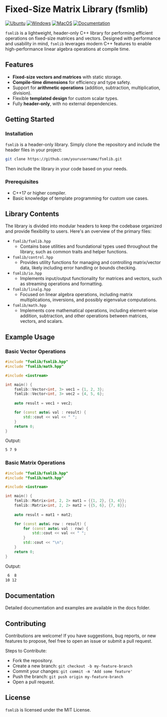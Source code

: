 # Fixed-Size Matrix Library (fsmlib)

[![Ubuntu](https://github.com/Galfurian/fsmlib/actions/workflows/ubuntu.yml/badge.svg)](https://github.com/Galfurian/fsmlib/actions/workflows/ubuntu.yml)
[![Windows](https://github.com/Galfurian/fsmlib/actions/workflows/windows.yml/badge.svg)](https://github.com/Galfurian/fsmlib/actions/workflows/windows.yml)
[![MacOS](https://github.com/Galfurian/fsmlib/actions/workflows/macos.yml/badge.svg)](https://github.com/Galfurian/fsmlib/actions/workflows/macos.yml)
[![Documentation](https://github.com/Galfurian/fsmlib/actions/workflows/documentation.yml/badge.svg)](https://github.com/Galfurian/fsmlib/actions/workflows/documentation.yml)

`fsmlib` is a lightweight, header-only C++ library for performing efficient
operations on fixed-size matrices and vectors. Designed with performance and
usability in mind, `fsmlib` leverages modern C++ features to enable
high-performance linear algebra operations at compile time.

## Features

- **Fixed-size vectors and matrices** with static storage.
- **Compile-time dimensions** for efficiency and type safety.
- Support for **arithmetic operations** (addition, subtraction, multiplication, division).
- Flexible **templated design** for custom scalar types.
- Fully **header-only**, with no external dependencies.

## Getting Started

### Installation

`fsmlib` is a header-only library. Simply clone the repository and include the
header files in your project:

```bash
git clone https://github.com/yourusername/fsmlib.git
```

Then include the library in your code based on your needs.

### Prerequisites

- C++17 or higher compiler.
- Basic knowledge of template programming for custom use cases.

## Library Contents

The library is divided into modular headers to keep the codebase organized and
provide flexibility to users. Here's an overview of the primary files:

- `fsmlib/fsmlib.hpp`
  - Contains base utilities and foundational types used throughout the library,
    such as common traits and helper functions.
- `fsmlib/control.hpp`
  - Provides utility functions for managing and controlling matrix/vector data,
    likely including error handling or bounds checking.
- `fsmlib/io.hpp`
  - Implements input/output functionality for matrices and vectors, such as
    streaming operations and formatting.
- `fsmlib/linalg.hpp`
  - Focused on linear algebra operations, including matrix multiplications,
    inversions, and possibly eigenvalue computations.
- `fsmlib/math.hpp`
  - Implements core mathematical operations, including element-wise addition,
    subtraction, and other operations between matrices, vectors, and scalars.

## Example Usage

### Basic Vector Operations

```cpp
#include "fsmlib/fsmlib.hpp"
#include "fsmlib/math.hpp"

#include <iostream>

int main() {
    fsmlib::Vector<int, 3> vec1 = {1, 2, 3};
    fsmlib::Vector<int, 3> vec2 = {4, 5, 6};
    
    auto result = vec1 + vec2;

    for (const auto& val : result) {
        std::cout << val << " ";
    }
    return 0;
}
```

Output:

```bash
5 7 9
```

### Basic Matrix Operations

```cpp
#include "fsmlib/fsmlib.hpp"
#include "fsmlib/math.hpp"

#include <iostream>

int main() {
    fsmlib::Matrix<int, 2, 2> mat1 = {{1, 2}, {3, 4}};
    fsmlib::Matrix<int, 2, 2> mat2 = {{5, 6}, {7, 8}};
    
    auto result = mat1 + mat2;

    for (const auto& row : result) {
        for (const auto& val : row) {
            std::cout << val << " ";
        }
        std::cout << "\n";
    }
    return 0;
}
```

Output:

```bash
 6  8
10 12
```

## Documentation

Detailed documentation and examples are available in the docs folder.

## Contributing

Contributions are welcome! If you have suggestions, bug reports, or new features
to propose, feel free to open an issue or submit a pull request.

Steps to Contribute:

- Fork the repository.
- Create a new branch: `git checkout -b my-feature-branch`
- Commit your changes: `git commit -m 'Add some feature'`
- Push the branch: `git push origin my-feature-branch`
- Open a pull request.

## License

`fsmlib` is licensed under the MIT License.

